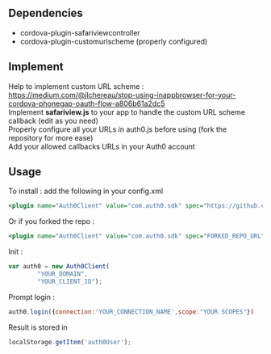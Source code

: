 ## Dependencies
- cordova-plugin-safariviewcontroller
- cordova-plugin-customurlscheme (properly configured) 


## Implement
Help to implement custom URL scheme : https://medium.com/@jlchereau/stop-using-inappbrowser-for-your-cordova-phonegap-oauth-flow-a806b61a2dc5 <br>
Implement <b>safariview.js</b> to your app to handle the custom URL scheme callback (edit as you need) <br>
Properly configure all your URLs in auth0.js before using (fork the repository for more ease) <br>
Add your allowed callbacks URLs in your Auth0 account

## Usage
To install : add the following in your config.xml
```xml
<plugin name="Auth0Client" value="com.auth0.sdk" spec="https://github.com/Simnet-SA/phonegap-auth0"/>
```
Or if you forked the repo : 
```xml
<plugin name="Auth0Client" value="com.auth0.sdk" spec="FORKED_REPO_URL"/>
```

Init : 
```javascript
var auth0 = new Auth0Client(
        "YOUR_DOMAIN",
        "YOUR_CLIENT_ID");
 ```
 Prompt login : 
 ```javascript
auth0.login({connection:'YOUR_CONNECTION_NAME',scope:"YOUR SCOPES"})
 ```
Result is stored in
```javascript
localStorage.getItem('auth0User');
 ```
